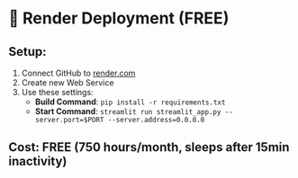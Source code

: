 # 🎨 Render Deployment (FREE)

## Setup:
1. Connect GitHub to [render.com](https://render.com)
2. Create new Web Service
3. Use these settings:
   - **Build Command**: `pip install -r requirements.txt`
   - **Start Command**: `streamlit run streamlit_app.py --server.port=$PORT --server.address=0.0.0.0`

## Cost: **FREE** (750 hours/month, sleeps after 15min inactivity)